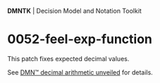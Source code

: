 **DMNTK** | Decision Model and Notation Toolkit

# 0052-feel-exp-function

This patch fixes expected decimal values.

See [DMN™ decimal arithmetic unveiled](https://github.com/dmntk/dmn-decimal-arithmetic) for details.